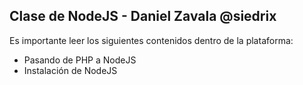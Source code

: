 ## Clase de NodeJS - Daniel Zavala @siedrix

Es importante leer los siguientes contenidos dentro de la plataforma:

- Pasando de PHP a NodeJS
- Instalación de NodeJS
